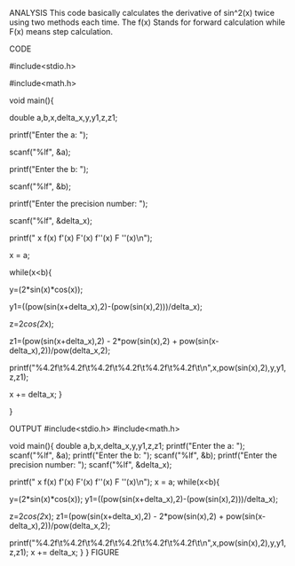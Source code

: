 ANALYSIS
This code basically calculates the derivative of sin^2(x) twice using two methods each time. The f(x) Stands for forward calculation while F(x) means step calculation.

CODE

#include<stdio.h>

#include<math.h>

void main(){

double a,b,x,delta_x,y,y1,z,z1;

printf("Enter the a: ");

scanf("%lf", &a);

printf("Enter the b: ");

scanf("%lf", &b);

printf("Enter the precision number: ");

scanf("%lf", &delta_x);

 printf("  x     f(x)   f'(x)   F'(x)   f''(x)   F ''(x)\n");

x = a;

while(x<b){
     
  
  y=(2*sin(x)*cos(x));
  
  y1=((pow(sin(x+delta_x),2)-(pow(sin(x),2)))/delta_x);
  
  
  z=2*cos(2*x);
  
  z1=(pow(sin(x+delta_x),2) - 2*pow(sin(x),2) + pow(sin(x-delta_x),2))/pow(delta_x,2);
  
  printf("%4.2f\t%4.2f\t%4.2f\t%4.2f\t%4.2f\t%4.2f\t\n",x,pow(sin(x),2),y,y1,z,z1);
  
  x += delta_x;
  }

}

OUTPUT
#include<stdio.h>
#include<math.h>

void main(){
 double a,b,x,delta_x,y,y1,z,z1;
printf("Enter the a: ");
scanf("%lf", &a);
printf("Enter the b: ");
scanf("%lf", &b);
printf("Enter the precision number: ");
scanf("%lf", &delta_x);

 printf("  x     f(x)   f'(x)   F'(x)   f''(x)   F ''(x)\n");
 x = a;
 while(x<b){
     
  y=(2*sin(x)*cos(x));
  y1=((pow(sin(x+delta_x),2)-(pow(sin(x),2)))/delta_x);
  
  z=2*cos(2*x);
  z1=(pow(sin(x+delta_x),2) - 2*pow(sin(x),2) + pow(sin(x-delta_x),2))/pow(delta_x,2);
  
  printf("%4.2f\t%4.2f\t%4.2f\t%4.2f\t%4.2f\t%4.2f\t\n",x,pow(sin(x),2),y,y1,z,z1);
  x += delta_x;
  }
}
FIGURE

